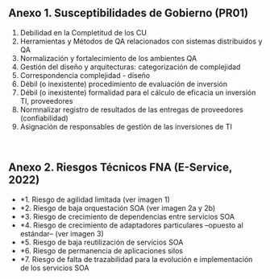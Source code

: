 ## Anexo 1. Susceptibilidades de Gobierno (PR01) 
1. Debilidad en la Completitud de los CU
1. Herramientas y Métodos de QA relacionados con sistemas distribuidos y QA​
1. Normalización y fortalecimiento de los ambientes QA ​
1. Gestión del diseño y arquitecturas: categorización de complejidad​
1. Correspondencia complejidad - diseño
1. Débil (o inexistente) procedimiento de evaluación de inversión​
1. Débil (o inexistente) formalidad para el cálculo de eficacia un inversión​ TI, proveedores
1. Normnalizar registro de resultados de las entregas de proveedores​ (confiabilidad)
1. Asignación de responsables de gestión de las inversiones de TI

<br>

## Anexo 2. Riesgos Técnicos FNA (E-Service, 2022)
* *1. Riesgo de agilidad limitada (ver imagen 1)
* *2. Riesgo de baja orquestación SOA (ver imagen 2a y 2b)
* *3. Riesgo de crecimiento de dependencias entre servicios SOA
* *4. Riesgo de crecimiento de adaptadores particulares –opuesto al estándar– (ver imagen 3)
* *5. Riesgo de baja reutilización de servicios SOA
* *6. Riesgo de permanencia de aplicaciones silos
* *7. Riesgo de falta de trazabilidad para la evolución e implementación de los servicios SOA

